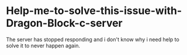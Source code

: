 # Help-me-to-solve-this-issue-with-Dragon-Block-c-server
The server has stopped responding and i don't know why i need help to solve it to never happen again.
